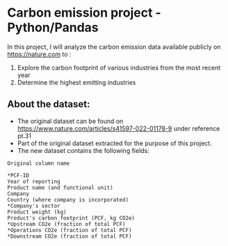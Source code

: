 # Carbon emission project - Python/Pandas

In this project, I will analyze the carbon emission data available publicly on https://nature.com to :
1. Explore the carbon footprint of various industries from the most recent year 
2. Determine the highest emitting industries

## About the dataset:

- The original dataset can be found on https://www.nature.com/articles/s41597-022-01178-9 under reference pt.31
- Part of the original dataset extracted for the purpose of this project. 
- The new dataset contains the following fields:

```
Original column name                                                

*PCF-ID    
Year of reporting  
Product name (and functional unit)
Company 
Country (where company is incorporated)
*Company's sector 
Product weight (kg)  
Product's carbon footprint (PCF, kg CO2e)
*Upstream CO2e (fraction of total PCF)
*Operations CO2e (fraction of total PCF) 
*Downstream CO2e (fraction of total PCF)
```
